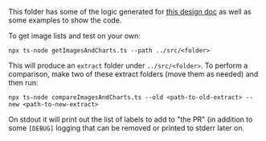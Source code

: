 This folder has some of the logic generated for [this design doc](https://www.notion.so/Renovate-Readiness-Automation-1aee512f24fc8079af84fb4be18d133f) as well as some examples to show the code.

To get image lists and test on your own:
```console
npx ts-node getImagesAndCharts.ts --path ../src/<folder>
```

This will produce an `extract` folder under `../src/<folder>`. To perform a comparison, make two of these extract folders (move them as needed) and then run:
```console
npx ts-node compareImagesAndCharts.ts --old <path-to-old-extract> --new <path-to-new-extract>
```

On stdout it will print out the list of labels to add to "the PR" (in addition to some `[DEBUG]` logging that can be removed or printed to stderr later on.
